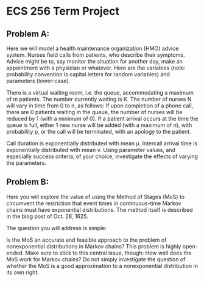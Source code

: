 # ECS 256 Term Project

## Problem A:
Here we will model a health maintenance organization (HMO) advice system. Nurses field calls from patients, who describe their symptoms. Advice might be to, say monitor the situation for another day, make an appointment with a physician or whatever. Here are the variables (note: probability convention is capital letters for random variables) and parameters (lower-case).

There is a virtual waiting room, i.e. the queue, accommodating a maximum of m patients. The number currently waiting is K.
The number of nurses N will vary in time from 0 to n, as follows:
If upon completion of a phone call, there are 0 patients waiting in the queue, the number of nurses will be reduced by 1 (with a minimum of 0). If a patient arrival occurs at the time the queue is full, either 1 new nurse will be added (with a maximum of n), with probability p, or the call will be terminated, with an apology to the patient.

Call duration is exponentially distributed with mean μ.
Intercall arrival time is exponentially distributed with mean ν.
Using parameter values, and especially success criteria, of your choice, investigate the effects of varying the parameters.

## Problem B:
Here you will explore the value of using the Method of Stages (MoS) to circumvent the restriction that event times in continuous-time Markov chains must have exponential distributions. The method itself is described in the blog post of Oct. 28, 1625.

The question you will address is simple:

Is the MoS an accurate and feasible approach to the problem of nonexponential distributions in Markov chains?
This problem is highly open-ended. Make sure to stick to this central issue, though: How well does the MoS work for Markov chains? Do not simply investigate the question of whether the MoS is a good approximation to a nonexponential distribution in its own right.
